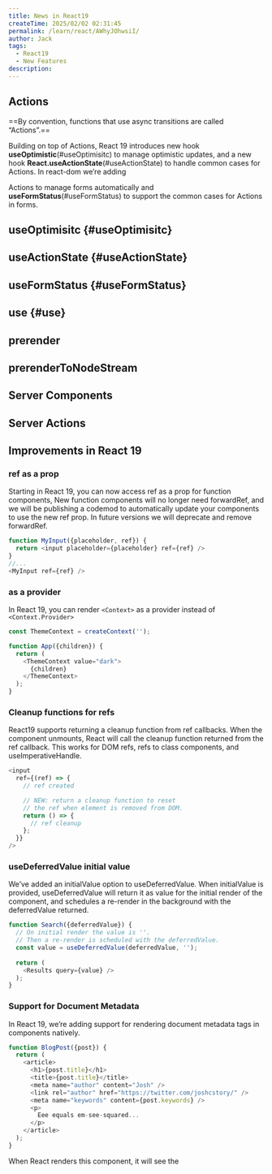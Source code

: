 ```yaml
---
title: News in React19
createTime: 2025/02/02 02:31:45
permalink: /learn/react/AWhyJOhwsiI/
author: Jack
tags:
  - React19 
  - New Features
description: 
---
```


## Actions

==By convention, functions that use async transitions are called “Actions”.== 

Building on top of Actions, React 19 introduces new hook **useOptimistic**(#useOptimisitc) to manage optimistic updates, and a new hook **React.useActionState**(#useActionState) to handle common cases for Actions. In react-dom we’re adding <form> Actions to manage forms automatically and **useFormStatus**(#useFormStatus) to support the common cases for Actions in forms.


## useOptimisitc {#useOptimisitc}


## useActionState {#useActionState}


## useFormStatus {#useFormStatus}


## use {#use}


## prerender 


## prerenderToNodeStream

## Server Components 

## Server Actions


## Improvements in React 19

### ref as a prop

Starting in React 19, you can now access ref as a prop for function components, New function components will no longer need forwardRef, and we will be publishing a codemod to automatically update your components to use the new ref prop. In future versions we will deprecate and remove forwardRef.
```Javascript
function MyInput({placeholder, ref}) {
  return <input placeholder={placeholder} ref={ref} />
}
//...
<MyInput ref={ref} />
```
### <Context> as a provider

In React 19, you can render `<Context>` as a provider instead of `<Context.Provider>`
```Javascript
const ThemeContext = createContext('');

function App({children}) {
  return (
    <ThemeContext value="dark">
      {children}
    </ThemeContext>
  );  
}
```

### Cleanup functions for refs

React19 supports returning a cleanup function from ref callbacks. When the component unmounts, React will call the cleanup function returned from the ref callback. This works for DOM refs, refs to class components, and useImperativeHandle.
```Javascript
<input
  ref={(ref) => {
    // ref created

    // NEW: return a cleanup function to reset
    // the ref when element is removed from DOM.
    return () => {
      // ref cleanup
    };
  }}
/>
```

### useDeferredValue initial value 

We’ve added an initialValue option to useDeferredValue. When initialValue is provided, useDeferredValue will return it as value for the initial render of the component, and schedules a re-render in the background with the deferredValue returned.
```Javascript
function Search({deferredValue}) {
  // On initial render the value is ''.
  // Then a re-render is scheduled with the deferredValue.
  const value = useDeferredValue(deferredValue, '');
  
  return (
    <Results query={value} />
  );
}
```

### Support for Document Metadata

In React 19, we’re adding support for rendering document metadata tags in components natively.
```Javascript
function BlogPost({post}) {
  return (
    <article>
      <h1>{post.title}</h1>
      <title>{post.title}</title>
      <meta name="author" content="Josh" />
      <link rel="author" href="https://twitter.com/joshcstory/" />
      <meta name="keywords" content={post.keywords} />
      <p>
        Eee equals em-see-squared...
      </p>
    </article>
  );
}
```
When React renders this component, it will see the <title> <link> and <meta> tags, and automatically hoist them to the <head> section of document.

>[!NOTE]
>**You may still want a Metadata library**
>
> For simple use cases, rendering Document Metadata as tags may be suitable, but libraries can offer more powerful features like overriding generic metadata with specific metadata based on the current route. These features make it easier for frameworks and libraries like react-helmet to support metadata tags, rather than replace them.


### Support for stylesheets










